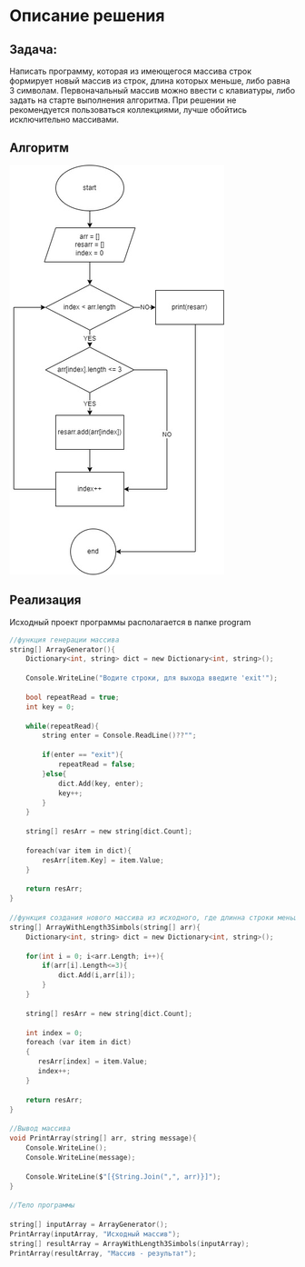 # Описание решения

## Задача:
Написать программу, которая из имеющегося массива строк формирует новый массив из строк, длина которых меньше, либо равна 3 символам. Первоначальный массив можно ввести с клавиатуры, либо задать на старте выполнения алгоритма. При решении не рекомендуется пользоваться коллекциями, лучше обойтись исключительно массивами.

## Алгоритм

![Блок схема](pictures\Final_work_s1.jpg)

## Реализация
Исходный проект программы располагается в папке program

```c
//функция генерации массива
string[] ArrayGenerator(){
    Dictionary<int, string> dict = new Dictionary<int, string>();

    Console.WriteLine("Водите строки, для выхода введите 'exit'");

    bool repeatRead = true;
    int key = 0;

    while(repeatRead){
        string enter = Console.ReadLine()??"";

        if(enter == "exit"){
            repeatRead = false;
        }else{
            dict.Add(key, enter);
            key++;
        }
    }

    string[] resArr = new string[dict.Count];

    foreach(var item in dict){
        resArr[item.Key] = item.Value;
    }

    return resArr;
}

//функция создания нового массива из исходного, где длинна строки меньше или равна 3 символам
string[] ArrayWithLength3Simbols(string[] arr){
    Dictionary<int, string> dict = new Dictionary<int, string>();

    for(int i = 0; i<arr.Length; i++){
        if(arr[i].Length<=3){
            dict.Add(i,arr[i]);
        }
    }

    string[] resArr = new string[dict.Count];

    int index = 0;
    foreach (var item in dict)
    {
       resArr[index] = item.Value;
       index++; 
    }

    return resArr;
}

//Вывод массива
void PrintArray(string[] arr, string message){
    Console.WriteLine();
    Console.WriteLine(message);
    
    Console.WriteLine($"[{String.Join(",", arr)}]");    
}

//Тело программы

string[] inputArray = ArrayGenerator();
PrintArray(inputArray, "Исходный массив");
string[] resultArray = ArrayWithLength3Simbols(inputArray);
PrintArray(resultArray, "Массив - результат");
```
